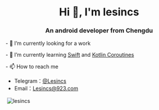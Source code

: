 <h1 align="center">Hi 👋, I'm lesincs</h1>
<h3 align="center">An android developer from Chengdu</h3>

\- 🔭 I’m currently looking for a work

\- 🌱 I’m currently learning  [Swift](https://www.swift.com/) and [Kotlin Coroutines](https://kotlinlang.org/docs/reference/coroutines-overview.html)

\- 📫 How to reach me 

* Telegram：[@Lesincs](https://t.me/Lesincs)
* Email：Lesincs@923.com

<p>&nbsp;<img align="center" src="https://github-readme-stats.vercel.app/api?username=lesincs&show_icons=true" alt="lesincs" /></p>
